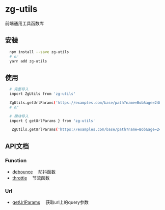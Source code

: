# zg-utils

前端通用工具函数库


## 安装
```bash
  npm install --save zg-utils
  # or
  yarn add zg-utils
```
## 使用
```bash
  # 完整导入
  import ZgUtils from 'zg-utils'

  ZgUtils.getUrlParams('https://examples.com/base/path?name=Bob&age=24&sex=0')
  # or

  # 模块导入
  import { getUrlParams } from 'zg-utils'

   ZgUtils.getUrlParams('https://examples.com/base/path?name=Bob&age=24&sex=0')
```

## API文档

### Function
- [debounce](src/function/debounce.ts)&emsp; 防抖函数
- [throttle](src/function/throttle.ts)&emsp; 节流函数

### Url
- [getUrlParams](src/url/getUrlParams.ts)&emsp; 获取url上的query参数













